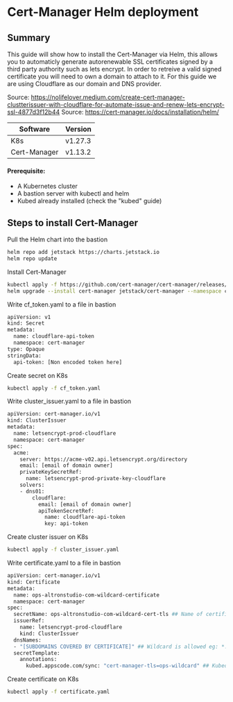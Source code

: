 # Cert-Manager Helm deployment

## Summary
This guide will show how to install the Cert-Manager via Helm, this allows you to automaticly generate autorenewable SSL certificates signed by a third party authority such as lets encrypt. In order to retreive a valid signed certificate you will need to own a domain to attach to it. For this guide we are using Cloudflare as our domain and DNS provider.

Source: https://nolifelover.medium.com/create-cert-manager-clustterissuer-with-cloudflare-for-automate-issue-and-renew-lets-encrypt-ssl-4877d3f12b44
Source: https://cert-manager.io/docs/installation/helm/

| Software | Version |
| ------ | ------ |
| K8s | v1.27.3 |
| Cert-Manager | v1.13.2 |

#### Prerequisite:
- A Kubernetes cluster
- A bastion server with kubectl and helm
- Kubed already installed (check the "kubed" guide)

## Steps to install Cert-Manager

Pull the Helm chart into the bastion
```sh
helm repo add jetstack https://charts.jetstack.io
helm repo update
```
Install Cert-Manager
```sh
kubectl apply -f https://github.com/cert-manager/cert-manager/releases/download/v1.13.2/cert-manager.crds.yaml
helm upgrade --install cert-manager jetstack/cert-manager --namespace cert-manager --create-namespace --version v1.14.0
```
Write cf_token.yaml to a file in bastion
```sh
apiVersion: v1
kind: Secret
metadata:
  name: cloudflare-api-token
  namespace: cert-manager
type: Opaque
stringData:
  api-token: [Non encoded token here]
```
Create secret on K8s
```sh
kubectl apply -f cf_token.yaml 
```
Write cluster_issuer.yaml to a file in bastion
```sh
apiVersion: cert-manager.io/v1
kind: ClusterIssuer
metadata:
  name: letsencrypt-prod-cloudflare
  namespace: cert-manager
spec:
  acme:
    server: https://acme-v02.api.letsencrypt.org/directory
    email: [email of domain owner]
    privateKeySecretRef:
      name: letsencrypt-prod-private-key-cloudflare
    solvers:
    - dns01:
        cloudflare:
          email: [email of domain owner]
          apiTokenSecretRef:
            name: cloudflare-api-token
            key: api-token
```
Create cluster issuer on K8s
```sh
kubectl apply -f cluster_issuer.yaml 
```
Write certificate.yaml to a file in bastion
```sh
apiVersion: cert-manager.io/v1
kind: Certificate
metadata:
  name: ops-altronstudio-com-wildcard-certificate
  namespace: cert-manager
spec:
  secretName: ops-altronstudio-com-wildcard-cert-tls ## Name of certificate on K8s
  issuerRef:
    name: letsencrypt-prod-cloudflare
    kind: ClusterIssuer
  dnsNames:
  - "[SUBDOMAINS COVERED BY CERTIFICATE]" ## Wildcard is allowed eg: *.hwcops.altronstudio.com
  secretTemplate:
    annotations:
      kubed.appscode.com/sync: "cert-manager-tls=ops-wildcard" ## Kubed annotation to sync on all namespace with this values
```
Create certificate on K8s
```sh
kubectl apply -f certificate.yaml 
```
